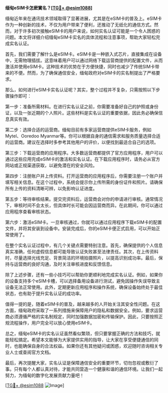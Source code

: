 **缅甸eSIM卡怎麽實名？[[TG💪+ @esim1088](https://t.me/s/esim1088)]**

缅甸近年来在通讯技术领域取得了显著进展，尤其是在eSIM卡的普及上。eSIM卡作为一种创新的技术，不仅为用户带来了便利，还推动了无纸化的通信方式。然而，对于许多初次接触eSIM卡的用户来说，如何实名认证可能是一个令人困惑的问题。本文将详细介绍缅甸eSIM卡实名的具体流程和注意事项，帮助大家轻松完成实名认证。

首先，我们需要了解什么是eSIM卡。eSIM卡是一种嵌入式芯片，直接集成在设备中，无需物理插拔。这意味着用户可以通过网络下载运营商提供的配置文件，从而激活并使用eSIM卡。这种技术的优势在于方便快捷，同时也减少了传统SIM卡带来的不便。然而，为了确保通信安全，缅甸政府对eSIM卡的实名制提出了严格要求。

那么，如何进行eSIM卡实名认证呢？其实，整个过程并不复杂，只需按照以下步骤操作即可：

第一步：准备所需材料。在进行实名认证之前，你需要准备好自己的护照或身份证，以及一张近期的个人照片。这些材料是实名认证的重要依据，因此务必确保信息真实有效。

第二步：选择合适的运营商。缅甸目前有多家运营商提供eSIM卡服务，例如Mytel、Ooredoo Myanmar等。你可以根据自身的通信需求和服务质量选择合适的运营商。建议在选择时多参考其他用户的评价，以便找到最适合自己的选项。

第三步：下载运营商的应用程序。大多数运营商都提供了官方应用程序，用户可以通过这些应用完成eSIM卡的激活和实名认证。在下载应用程序时，请务必从官方网站或正规渠道获取，以避免潜在的安全风险。

第四步：注册账户并上传资料。打开运营商的应用程序后，你需要注册一个账户并填写相关信息。在这个过程中，系统会提示你上传所需的身份证件和照片。请确保所有上传的资料清晰可辨，以免影响认证进度。

第五步：等待审核结果。提交完资料后，运营商会对你的申请进行审核。通常情况下，审核时间不会太长，但具体时长可能会因运营商而异。在此期间，你可以通过应用程序查看审核状态。

第六步：激活eSIM卡。一旦审核通过，你就可以通过应用程序下载eSIM卡的配置文件，并将其安装到设备中。安装完成后，你的eSIM卡便正式启用，可以开始正常使用了。

在整个实名认证过程中，有几个关键点需要特别注意。首先，确保提供的个人信息真实准确，任何虚假信息都可能导致认证失败甚至法律责任。其次，在上传资料时，尽量选择光线充足、背景简洁的环境拍摄照片，以提高识别成功率。最后，保持与运营商的良好沟通，及时关注审核进度和反馈信息。

除了上述步骤，还有一些小技巧可以帮助你更顺利地完成实名认证。例如，如果你的设备支持多个eSIM卡槽，可以选择备用设备进行测试，避免因操作失误导致主设备无法正常使用。此外，定期更新应用程序和操作系统，确保设备始终处于最佳状态，也有助于提升实名认证的成功率。

值得一提的是，随着eSIM卡的普及，越来越多的人开始关注其安全性问题。在这方面，缅甸政府采取了一系列措施来保障用户的隐私和数据安全。例如，要求运营商必须遵循严格的实名制规定，同时加强数据加密和传输保护。因此，只要按照正规流程操作，用户完全可以放心使用eSIM卡。

总之，缅甸eSIM卡的实名认证虽然看似繁琐，但只要掌握正确的方法和技巧，就能轻松搞定。希望本文能够为大家提供实用的指导，让大家在享受便捷通信的同时，也能确保自身的合法权益。如果你还有其他疑问或困惑，欢迎随时咨询相关专业人士或查阅官方文档。

最后，再次提醒大家，实名认证是保障通信安全的重要环节，切勿忽视或敷衍了事。只有每个人都认真对待，才能共同营造一个健康和谐的通信环境。让我们一起努力，为缅甸的数字化发展贡献力量吧！

[[TG💪+ @esim1088](https://t.me/s/esim1088) ![Image](https://i.postimg.cc/4NQfJmqS/Snipaste-2025-05-13-00-14-12.png)]